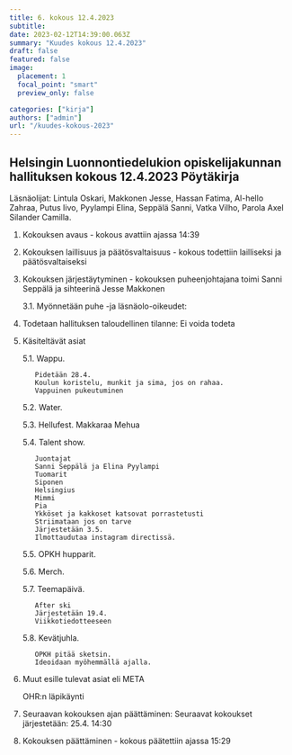 ```yaml
---
title: 6. kokous 12.4.2023
subtitle: 
date: 2023-02-12T14:39:00.063Z
summary: "Kuudes kokous 12.4.2023"
draft: false
featured: false
image:
  placement: 1
  focal_point: "smart"
  preview_only: false

categories: ["kirja"]
authors: ["admin"]
url: "/kuudes-kokous-2023"
---
```

## Helsingin Luonnontiedelukion opiskelijakunnan hallituksen kokous 12.4.2023 Pöytäkirja

Läsnäolijat: Lintula Oskari, Makkonen Jesse, Hassan Fatima, Al-hello Zahraa, Putus Iivo, Pyylampi Elina, Seppälä Sanni, Vatka Vilho, Parola Axel Silander Camilla.

1. Kokouksen avaus - kokous avattiin ajassa 14:39
2. Kokouksen laillisuus ja päätösvaltaisuus - kokous todettiin lailliseksi ja
päätösvaltaiseksi
3. Kokouksen järjestäytyminen - kokouksen puheenjohtajana toimi Sanni Seppälä  ja sihteerinä Jesse Makkonen

     3.1. Myönnetään puhe -ja läsnäolo-oikeudet:
4. Todetaan hallituksen taloudellinen tilanne:  Ei voida todeta
5. Käsiteltävät asiat

    5.1. Wappu.

          Pidetään 28.4.
          Koulun koristelu, munkit ja sima, jos on rahaa.
          Vappuinen pukeutuminen
    5.2. Water.

    5.3. Hellufest.
          Makkaraa
          Mehua

    5.4. Talent show.

          Juontajat
          Sanni Seppälä ja Elina Pyylampi
          Tuomarit
          Siponen
          Helsingius
          Mimmi
          Pia
          Ykköset ja kakkoset katsovat porrastetusti
          Striimataan jos on tarve
          Järjestetään 3.5.
          Ilmottaudutaa instagram directissä.

    5.5. OPKH hupparit.

    5.6. Merch.

    5.7. Teemapäivä.

          After ski
          Järjestetään 19.4.
          Viikkotiedotteeseen
    5.8. Kevätjuhla.

          OPKH pitää sketsin.
          Ideoidaan myöhemmällä ajalla.

6. Muut esille tulevat asiat eli META

     OHR:n läpikäynti

7. Seuraavan kokouksen ajan päättäminen:
Seuraavat kokoukset järjestetään: 25.4. 14:30
8. Kokouksen päättäminen - kokous päätettiin ajassa  15:29
